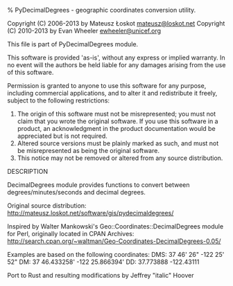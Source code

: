 % PyDecimalDegrees - geographic coordinates conversion utility.

Copyright (C) 2006-2013 by Mateusz Łoskot <mateusz@loskot.net>
Copyright (C) 2010-2013 by Evan Wheeler <ewheeler@unicef.org>

This file is part of PyDecimalDegrees module.

This software is provided 'as-is', without any express or implied warranty.
In no event will the authors be held liable for any damages arising from
the use of this software.

Permission is granted to anyone to use this software for any purpose,
including commercial applications, and to alter it and redistribute it
freely,
subject to the following restrictions:
1. The origin of this software must not be misrepresented; you must not
   claim that you wrote the original software. If you use this software
   in a product, an acknowledgment in the product documentation would be
   appreciated but is not required.
2. Altered source versions must be plainly marked as such, and must not be
   misrepresented as being the original software.
3. This notice may not be removed or altered from any source distribution.

DESCRIPTION

DecimalDegrees module provides functions to convert between
degrees/minutes/seconds and decimal degrees.

Original source
distribution:
http://mateusz.loskot.net/software/gis/pydecimaldegrees/

Inspired by Walter Mankowski's Geo::Coordinates::DecimalDegrees module
for Perl, originally located in CPAN Archives:
http://search.cpan.org/~waltman/Geo-Coordinates-DecimalDegrees-0.05/

Examples are based on the following coordinates:
DMS: 37 46' 26"
   -122 25' 52"
DM: 37 46.433258'
   -122 25.866394'
DD: 37.773888
   -122.43111

Port to Rust and resulting modifications by Jeffrey "italic" Hoover
